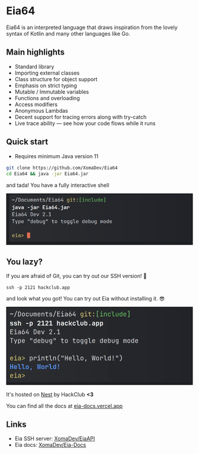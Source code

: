 # Eia64

Eia64 is an interpreted language that draws inspiration from the lovely syntax of Kotlin and many other languages like Go.

## Main highlights

- Standard library
- Importing external classes
- Class structure for object support
- Emphasis on strict typing
- Mutable / Immutable variables
- Functions and overloading
- Access modifiers
- Anonymous Lambdas
- Decent support for tracing errors along with try-catch
- Live trace ability — see how your code flows while it runs

## Quick start

- Requires minimum Java version 11

```bash
git clone https://github.com/XomaDev/Eia64
cd Eia64 && java -jar Eia64.jar
```

and tada! You have a fully interactive shell

![interactive_shell.png](graphics/interactive_shell.png)

## You lazy?

If you are afraid of Git, you can try out our SSH version! 👀

```shell
ssh -p 2121 hackclub.app
```

and look what you got! You can try out Eia without installing it. 😎

![nest_shell.png](graphics/nest_shell.png)

It's hosted on [Nest](https://github.com/hackclub/nest) by HackClub <b><3</b>

You can find all the docs at [eia-docs.vercel.app](https://eia-docs.vercel.app)

## Links

- Eia SSH server: [XomaDev/EiaAPI](https://github/XomaDev/EiaAPI)
- Eia docs: [XomaDev/Eia-Docs](https://github/XomaDev/eia-docs)